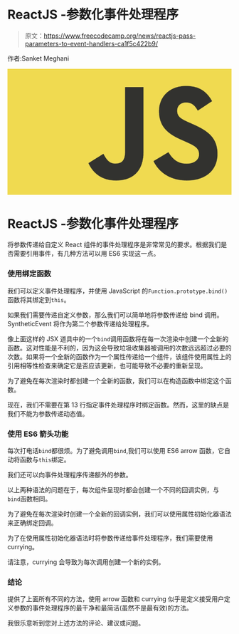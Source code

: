 # ReactJS -参数化事件处理程序

> 原文：<https://www.freecodecamp.org/news/reactjs-pass-parameters-to-event-handlers-ca1f5c422b9/>

作者:Sanket Meghani

![1*Rxzsy_E2MgxPP5oVmh1Q_g](img/9dc37364a4e32012409965afb9a9dd46.png)

# ReactJS -参数化事件处理程序

将参数传递给自定义 React 组件的事件处理程序是非常常见的要求。根据我们是否需要引用事件，有几种方法可以用 ES6 实现这一点。

### 使用绑定函数

我们可以定义事件处理程序，并使用 JavaScript 的`Function.prototype.bind()`函数将其绑定到`this`。

如果我们需要传递自定义参数，那么我们可以简单地将参数传递给 bind 调用。SyntheticEvent 将作为第二个参数传递给处理程序。

像上面这样的 JSX 道具中的一个`bind`调用函数将在每一次渲染中创建一个全新的函数。这对性能是不利的，因为这会导致垃圾收集器被调用的次数远远超过必要的次数。如果将一个全新的函数作为一个属性传递给一个组件，该组件使用属性上的引用相等性检查来确定它是否应该更新，也可能导致不必要的重新呈现。

为了避免在每次渲染时都创建一个全新的函数，我们可以在构造函数中绑定这个函数。

现在，我们不需要在第 13 行指定事件处理程序时绑定函数。然而，这里的缺点是我们不能为参数传递动态值。

### 使用 ES6 箭头功能

每次打电话`bind`都很烦。为了避免调用`bind`,我们可以使用 ES6 arrow 函数，它自动将函数与`this`绑定。

我们还可以向事件处理程序传递额外的参数。

以上两种语法的问题在于，每次组件呈现时都会创建一个不同的回调实例，与`bind`函数相同。

为了避免在每次渲染时创建一个全新的回调实例，我们可以使用属性初始化器语法来正确绑定回调。

为了在使用属性初始化器语法时将参数传递给事件处理程序，我们需要使用 currying。

请注意，currying 会导致为每次调用创建一个新的实例。

### 结论

提供了上面所有不同的方法，使用 arrow 函数和 currying 似乎是定义接受用户定义参数的事件处理程序的最干净和最简洁(虽然不是最有效)的方法。

我很乐意听到您对上述方法的评论、建议或问题。